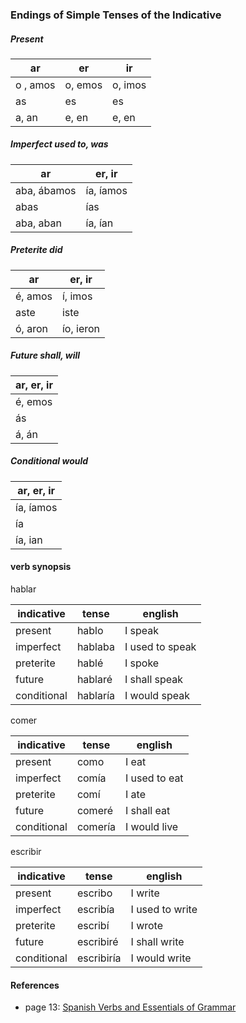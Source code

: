 

### Endings of Simple Tenses of the Indicative

##### Present

| ar | er | ir |
|-|-|-|
| o , amos | o, emos | o, imos |
| as | es | es |
| a, an | e, en | e, en |

##### Imperfect used to, was

| ar | er, ir |
|-|-|
| aba, ábamos | ía, íamos |
| abas  | ías |
| aba, aban | ía, ían |

##### Preterite did

| ar | er, ir |
|-|-|
| é, amos | í, imos |
| aste  | iste |
| ó, aron | ío, ieron |

##### Future shall, will

| ar, er, ir |
|-|
| é, emos |
| ás  |
| á, án |

##### Conditional would

| ar, er, ir |
|-|
| ía, íamos |
| ía  |
| ía, ian |


#### verb synopsis

hablar

| indicative | tense | english |
|-|-|-|
| present | hablo | I speak |
| imperfect | hablaba | I used to speak |
| preterite | hablé | I spoke |
| future | hablaré | I shall speak |
| conditional | hablaría | I would speak |

comer

| indicative | tense | english |
|-|-|-|
| present | como | I eat |
| imperfect | comía | I used to eat |
| preterite | comí | I ate |
| future | comeré | I shall eat |
| conditional | comería | I would live |

escribir

| indicative | tense | english |
|-|-|-|
| present | escribo | I write |
| imperfect | escribía | I used to write |
| preterite | escribí | I wrote |
| future | escribiré | I shall write |
| conditional | escribiría | I would write |

#### References

- page 13: [Spanish Verbs and Essentials of Grammar](https://www.amazon.com/Spanish-Verbs-Essentials-Grammar-Practical/dp/0844272140/133-5906889-2649011)
